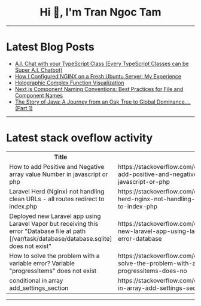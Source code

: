 <h1 align="center">Hi 👋, I'm Tran Ngoc Tam</h1>

---

# Latest Blog Posts 
<!-- BLOG-POST-LIST:START -->
- [A.I. Chat with your TypeScript Class &lpar;Every TypeScript Classes can be Super A.I. Chatbot&rpar;](https://dev.to/samchon/ai-chat-with-your-typescript-class-every-typescript-classes-can-be-super-ai-chatbot-51f)
- [How I Configured NGINX on a Fresh Ubuntu Server: My Experience](https://dev.to/onlyfave/how-i-configured-nginx-on-a-fresh-ubuntu-server-my-experience-434b)
- [Holographic Complex Function Visualization](https://dev.to/michael_morton_69ead6ddf7/holographic-complex-function-visualization-559c)
- [Next.js Component Naming Conventions: Best Practices for File and Component Names](https://dev.to/vikasparmar/nextjs-component-naming-conventions-best-practices-for-file-and-component-names-39o2)
- [The Story of Java: A Journey from an Oak Tree to Global Dominance....&lpar;Part 1&rpar;](https://dev.to/sona_08/the-story-of-java-a-journey-from-an-oak-tree-to-global-dominance-1gf8)
<!-- BLOG-POST-LIST:END -->

---

# Latest stack oveflow activity
<table>
  <tr><th>Title</th><th>Link</th></tr>
  <!-- STACKOVERFLOW:START --><tr><td>How to add Positive and Negative array value Number in javascript or php</td><td>https://stackoverflow.com/questions/79403516/how-to-add-positive-and-negative-array-value-number-in-javascript-or-php</td></tr><tr><td>Laravel Herd &lpar;Nginx&rpar; not handling clean URLs - all routes redirect to index.php</td><td>https://stackoverflow.com/questions/79403443/laravel-herd-nginx-not-handling-clean-urls-all-routes-redirect-to-index-php</td></tr><tr><td>Deployed new Laravel app using Laravel Vapor but receiving this error &quot;Database file at path [/var/task/database/database.sqlite] does not exist&quot;</td><td>https://stackoverflow.com/questions/79403378/deployed-new-laravel-app-using-laravel-vapor-but-receiving-this-error-database</td></tr><tr><td>How to solve the problem with a variable error? Variable &quot;progressItems&quot; does not exist</td><td>https://stackoverflow.com/questions/79403174/how-to-solve-the-problem-with-a-variable-error-variable-progressitems-does-no</td></tr><tr><td>conditional in array add_settings_section</td><td>https://stackoverflow.com/questions/79403127/conditional-in-array-add-settings-section</td></tr><!-- STACKOVERFLOW:END -->
</table>

---


